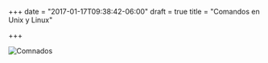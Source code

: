 +++
date = "2017-01-17T09:38:42-06:00"
draft = true
title = "Comandos en Unix y Linux"

+++

![Comnados](images/comandos.png)
